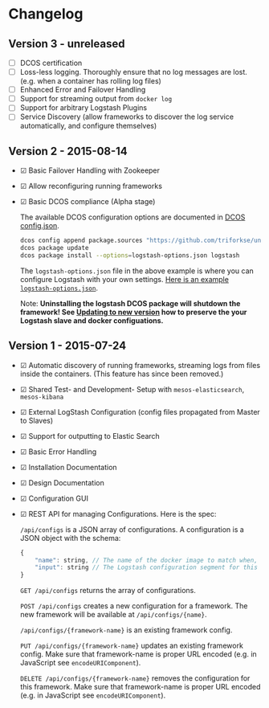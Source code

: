 # Changelog


## Version 3 - unreleased

- ☐ DCOS certification
- ☐ Loss-less logging. Thoroughly ensure that no log messages are lost. (e.g. when a container has rolling log files)
- ☐ Enhanced Error and Failover Handling
- ☐ Support for streaming output from `docker log`
- ☐ Support for arbitrary Logstash Plugins
- ☐ Service Discovery (allow frameworks to discover the log service automatically, and configure themselves)


## Version 2 - 2015-08-14

- ☑ Basic Failover Handling with Zookeeper
- ☑ Allow reconfiguring running frameworks
- ☑ Basic DCOS compliance (Alpha stage)

  The available DCOS configuration options are documented in
  [DCOS config.json](https://github.com/triforkse/universe/blob/version-1.x/repo/packages/L/logstash/0/config.json).

  ```bash
  dcos config append package.sources "https://github.com/triforkse/universe/archive/version-1.x.zip"
  dcos package update
  dcos package install --options=logstash-options.json logstash
  ```

  The `logstash-options.json` file in the above example is where you can configure Logstash with your own settings.
  [Here is an example `logstash-options.json`](https://github.com/mesos/logstash/tree/master/dcos/logstash-options.json).
 
  Note: **Uninstalling the logstash DCOS package will shutdown the framework! See [Updating to new version](#newversion) how to preserve the your Logstash slave and docker configuations.** 


## Version 1 - 2015-07-24

- ☑ Automatic discovery of running frameworks, streaming logs from files inside the containers. (This feature has since been removed.)
- ☑ Shared Test- and Development- Setup with `mesos-elasticsearch`, `mesos-kibana`
- ☑ External LogStash Configuration (config files propagated from Master to Slaves)
- ☑ Support for outputting to Elastic Search
- ☑ Basic Error Handling
- ☑ Installation Documentation
- ☑ Design Documentation
- ☑ Configuration GUI
- ☑ REST API for managing Configurations. Here is the spec:

  `/api/configs` is a JSON array of configurations.
  A configuration is a JSON object with the schema:

  ```js
  {
      "name": string, // The name of the docker image to match when,
      "input": string // The Logstash configuration segment for this framework.
  }
  ```

  `GET /api/configs` returns the array of configurations.

  `POST /api/configs` creates a new configuration for a framework.
  The new framework will be available at `/api/configs/{name}`.

  `/api/configs/{framework-name}` is an existing framework config.

  `PUT /api/configs/{framework-name}` updates an existing framework config.
  Make sure that framework-name is proper URL encoded (e.g. in JavaScript see `encodeURIComponent`).

  `DELETE /api/configs/{framework-name}` removes the configuration for this framework.
  Make sure that framework-name is proper URL encoded (e.g. in JavaScript see `encodeURIComponent`).
